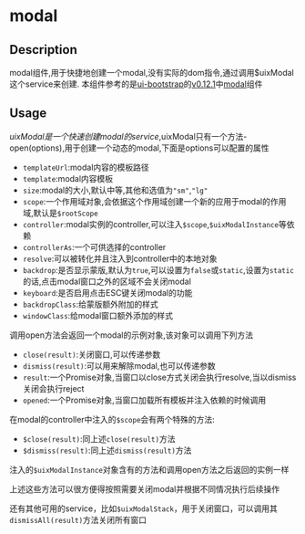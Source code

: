 # modal
## Description

modal组件,用于快捷地创建一个modal,没有实际的dom指令,通过调用$uixModal这个service来创建.
本组件参考的是[ui-bootstrap](https://github.com/angular-ui/bootstrap)的[v0.12.1](https://github.com/angular-ui/bootstrap/tree/0.12.1)中[modal](https://github.com/angular-ui/bootstrap/blob/0.12.1/src/modal/modal.js)组件

## Usage

$uixModal是一个快速创建modal的service,$uixModal只有一个方法-open(options),用于创建一个动态的modal,下面是options可以配置的属性

- `templateUrl`:modal内容的模板路径
- `template`:modal内容模板
- `size`:modal的大小,默认中等,其他和选值为`"sm"`,`"lg"`
- `scope`:一个作用域对象,会依据这个作用域创建一个新的应用于modal的作用域,默认是`$rootScope`
- `controller`:modal实例的controller,可以注入`$scope`,`$uixModalInstance`等依赖
- `controllerAs`:一个可供选择的controller
- `resolve`:可以被转化并且注入到controller中的本地对象
- `backdrop`:是否显示蒙版,默认为`true`,可以设置为`false`或`static`,设置为`static`的话,点击modal窗口之外的区域不会关闭modal
- `keyboard`:是否启用点击ESC键关闭modal的功能
- `backdropClass`:给蒙版额外附加的样式
- `windowClass`:给modal窗口额外添加的样式

调用open方法会返回一个modal的示例对象,该对象可以调用下列方法

- `close(result)`:关闭窗口,可以传递参数
- `dismiss(result)`:可以用来解除modal,也可以传递参数
- `result`:一个Promise对象,当窗口以close方式关闭会执行resolve,当以dismiss关闭会执行reject
- `opened`:一个Promise对象,当窗口加载所有模板并注入依赖的时候调用

在modal的controller中注入的`$scope`会有两个特殊的方法:

- `$close(result)`:同上述`close(result)`方法
- `$dismiss(result)`:同上述`dismiss(result)`方法

注入的`$uixModalInstance`对象含有的方法和调用open方法之后返回的实例一样

上述这些方法可以很方便得按照需要关闭modal并根据不同情况执行后续操作

还有其他可用的service，比如`$uixModalStack`，用于关闭窗口，可以调用其`dismissAll(result)`方法关闭所有窗口